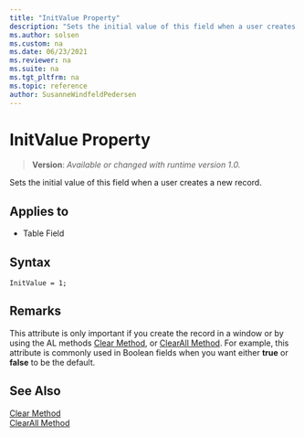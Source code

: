 ```yaml
---
title: "InitValue Property"
description: "Sets the initial value of this field when a user creates a new record."
ms.author: solsen
ms.custom: na
ms.date: 06/23/2021
ms.reviewer: na
ms.suite: na
ms.tgt_pltfrm: na
ms.topic: reference
author: SusanneWindfeldPedersen
---
```

[//]: # (START>DO_NOT_EDIT)
[//]: # (IMPORTANT:Do not edit any of the content between here and the END>DO_NOT_EDIT.)
[//]: # (Any modifications should be made in the .xml files in the ModernDev repo.)
# InitValue Property
> **Version**: _Available or changed with runtime version 1.0._

Sets the initial value of this field when a user creates a new record.

## Applies to
-   Table Field

[//]: # (IMPORTANT: END>DO_NOT_EDIT)


## Syntax

```AL
InitValue = 1;
```
 
## Remarks

This attribute is only important if you create the record in a window or by using the AL methods [Clear Method](../methods-auto/system/system-clear-joker-method.md), or [ClearAll Method](../methods-auto/system/system-clearall-method.md). For example, this attribute is commonly used in Boolean fields when you want either **true** or **false** to be the default.  
  
## See Also

[Clear Method](../methods-auto/system/system-clear-joker-method.md)   
[ClearAll Method](../methods-auto/system/system-clearall-method.md)